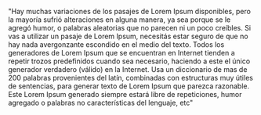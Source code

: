 "Hay muchas variaciones de los pasajes de Lorem Ipsum disponibles, pero la mayoría sufrió alteraciones en alguna manera, ya sea porque se le agregó humor,
o palabras aleatorias que no parecen ni un poco creíbles. Si vas a utilizar un pasaje de Lorem Ipsum, necesitás estar seguro de que no hay nada 
avergonzante escondido en el medio del texto. Todos los generadores de Lorem Ipsum que se encuentran en Internet tienden a repetir trozos predefinidos
cuando sea necesario, haciendo a este el único generador verdadero (válido) en la Internet. Usa un diccionario de mas de 200 palabras provenientes del
latín, combinadas con estructuras muy útiles de sentencias, para generar texto de Lorem Ipsum que parezca razonable. Este Lorem Ipsum generado siempre
estará libre de repeticiones, humor agregado o palabras no características del lenguaje, etc"